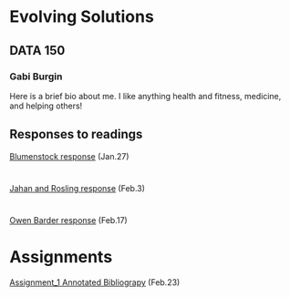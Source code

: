# Evolving Solutions

## DATA 150

### Gabi Burgin

Here is a brief bio about me. I like anything health and fitness, medicine, and helping others!

## Responses to readings

[Blumenstock response](https://github.com/glburgin/workshop/blob/master/Blumenstock.md) (Jan.27)
#
[Jahan and Rosling response](https://github.com/glburgin/workshop/blob/master/Selim%20Jahan%20and%20Rosling%20Response.md) 
(Feb.3)
#
[Owen Barder response](https://github.com/glburgin/workshop/blob/master/Owen%20Barder%20Response.md) (Feb.17)

# Assignments

[Assignment_1 Annotated Bibliograpy](https://github.com/glburgin/workshop/blob/master/Assignment%201.md) (Feb.23) 
